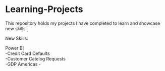 # Learning-Projects
This repository holds my projects I have completed to learn and showcase new skills.

New Skills:                                                                                                                                                                       

   Power BI                                                                                                                                                                         
      -Credit Card Defaults                                                                                                                                                        
      -Customer Catelog Requests                                                                                                                                                   
      -GDP Americas
      -
